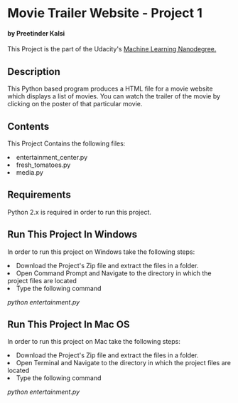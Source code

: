 # Movie Trailer Website - Project 1

#### by Preetinder Kalsi

This Project is the part of the Udacity's <a href="https://in.udacity.com/machine-learning">Machine Learning Nanodegree.</a>

## Description
This Python based program produces a HTML file for a movie website which displays a list of movies. You can watch the trailer of the movie by clicking on the poster of that particular movie. 

## Contents
This Project Contains the following files:
<li> entertainment_center.py</li>
<li> fresh_tomatoes.py</li>
<li> media.py</li>

## Requirements
Python 2.x is required in order to run this project.

## Run This Project In Windows
In order to run this project on Windows take the following steps:
<li> Download the Project's Zip file and extract the files in a folder.</li>

<li> Open Command Prompt and Navigate to the directory in which the project files are located</li>

<li>  Type the following command</li>

<em> python entertainment.py</em>

## Run This Project In Mac OS
In order to run this project on Mac take the following steps:

<li> Download the Project's Zip file and extract the files in a folder.</li>

<li> Open Terminal and Navigate to the directory in which the project files are located</li>

<li>  Type the following command</li>

<em> python entertainment.py</em>
